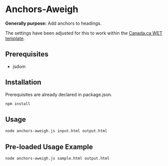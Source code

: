 # Anchors-Aweigh
**Generally purpose:** Add anchors to headings.<br>

The settings have been adjusted for this to work within the [Canada.ca WET template](https://github.com/wet-boew/GCWeb/releases/tag/v8.1.0).

## Prerequisites
* jsdom


## Installation
Prerequisites are already declared in package.json.
```sh
npm install
```

## Usage
```sh
node anchors-aweigh.js input.html output.html
```

## Pre-loaded Usage Example
```sh
node anchors-aweigh.js sample.html output.html
```